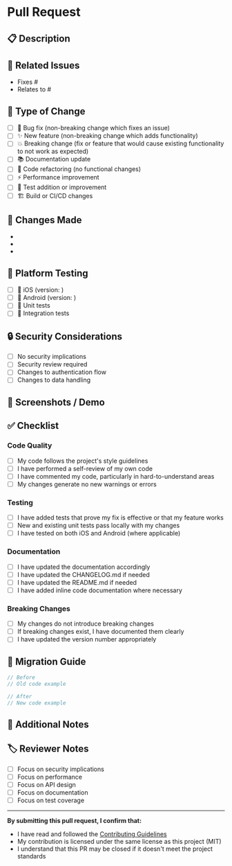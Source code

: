 # Pull Request

## 📋 Description

<!-- Provide a brief description of the changes in this PR -->

## 🔗 Related Issues

<!-- Link to related issues using "Fixes #123" or "Relates to #123" -->
- Fixes #
- Relates to #

## 🧪 Type of Change

<!-- Mark the relevant option with an "x" -->

- [ ] 🐛 Bug fix (non-breaking change which fixes an issue)
- [ ] ✨ New feature (non-breaking change which adds functionality)
- [ ] 💥 Breaking change (fix or feature that would cause existing functionality to not work as expected)
- [ ] 📚 Documentation update
- [ ] 🔧 Code refactoring (no functional changes)
- [ ] ⚡ Performance improvement
- [ ] 🧪 Test addition or improvement
- [ ] 🏗️ Build or CI/CD changes

## 🚀 Changes Made

<!-- Describe the changes you made. Use bullet points for clarity -->

- 
- 
- 

## 📱 Platform Testing

<!-- Mark which platforms you've tested on -->

- [ ] 📱 iOS (version: )
- [ ] 🤖 Android (version: )
- [ ] 🧪 Unit tests
- [ ] 🔗 Integration tests

## 🔒 Security Considerations

<!-- If applicable, describe any security implications -->

- [ ] No security implications
- [ ] Security review required
- [ ] Changes to authentication flow
- [ ] Changes to data handling

## 📸 Screenshots / Demo

<!-- If applicable, add screenshots or GIFs demonstrating the changes -->

## ✅ Checklist

<!-- Mark completed items with an "x" -->

### Code Quality
- [ ] My code follows the project's style guidelines
- [ ] I have performed a self-review of my own code
- [ ] I have commented my code, particularly in hard-to-understand areas
- [ ] My changes generate no new warnings or errors

### Testing
- [ ] I have added tests that prove my fix is effective or that my feature works
- [ ] New and existing unit tests pass locally with my changes
- [ ] I have tested on both iOS and Android (where applicable)

### Documentation
- [ ] I have updated the documentation accordingly
- [ ] I have updated the CHANGELOG.md if needed
- [ ] I have updated the README.md if needed
- [ ] I have added inline code documentation where necessary

### Breaking Changes
- [ ] My changes do not introduce breaking changes
- [ ] If breaking changes exist, I have documented them clearly
- [ ] I have updated the version number appropriately

## 🔄 Migration Guide

<!-- If this PR introduces breaking changes, provide a migration guide -->

```dart
// Before
// Old code example

// After  
// New code example
```

## 📝 Additional Notes

<!-- Add any additional notes, concerns, or discussion points -->

## 🏷️ Reviewer Notes

<!-- For reviewers: What should reviewers focus on? -->

- [ ] Focus on security implications
- [ ] Focus on performance
- [ ] Focus on API design
- [ ] Focus on documentation
- [ ] Focus on test coverage

---

**By submitting this pull request, I confirm that:**
- I have read and followed the [Contributing Guidelines](../CONTRIBUTING.md)
- My contribution is licensed under the same license as this project (MIT)
- I understand that this PR may be closed if it doesn't meet the project standards
